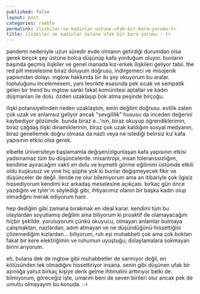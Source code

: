 ```yaml
---
published: false
layout: post
categories: ramble
permalink: iliskiler-ve-kadinlar-ustune-ufak-bir-bora-yorumu-tr
title: ilişkiler ve kadınlar üstüne ufak bir bora yorumu - tr
---
```

pandemi nedeniyle uzun süredir evde olmanın getirdiği durumdan olsa gerek birçok şey üstüne bolca düşünüp kafa yorduğum oluyor. bunların başında geçmiş ilişkiler ve genel manada kız-erkek ilişkileri geliyor tabii. the red pill meselesine biraz doluyum doğrusu, indirgemeci ve misojenik yapısından dolayı. mgtow hakkında bir iki şey okuyorum bu aralar. topluluğunu incelemesem, yani teorikte esasında pek sıcak ve sempatik gelen bir trend bu mgtow sanki fakat komünitesi aptallar ve kadın düşmanları ile dolu. özden uzaklaşıp bok atma peşinde birçoğu.

i̇lişki potansiyelinden neden uzaklaştım, emin değilim doğrusu. evlilik zaten çok uzak ve anlamsız geliyor ancak "sevgililik" hususu da inceden değerini kaybediyor gözümde. bunda biraz e...'nin, biraz okuyup öğrendiklerimin, biraz çağdaş ilişki dinamiklerinin, biraz çok uzak kaldığım sosyal medyanın, biraz genellemek doğru olmasa da nazlı veya ne istediği belirsiz kız kafa yapısının etkisi olsa gerek. 

elbette üniversiteye başlamamla değişen/olgunlaşan kafa yapısının etkisi yadsınamaz tüm bu düşüncelerde. misantropi, insan toleranssızlığım, kendime ayıracağım vakti en dolu ve kıymetli görme eğilimim üstümde etkili oldu kuşkusuz ve yine hiç şüphe yok ki bunlar değişmeyecek fikir ve düşünceler de değil. i̇leride ne olur bilemiyorum ama an itibariyle çok ilgisiz hissediyorum kendimi kız arkadaş meselesine açıkçası. birkaç gün önce yazdığım ve tyler'ın söylediği gibi, ihtiyacımız olanın bir başka kadın olup olmadığını merak ediyorum hani. 

hep dediğim gibi zamana bırakmak en ideal karar. kendimi tüm bu olaylardan soyutlamış değilim ama biliyorum ki proaktif de olamayacağım hiçbir şekilde. yoruluyorum çünkü okuyucu, olmayan anlamlar bulmaya çalışmaktan, nazlardan, adım atmayan ve ne düşündüğünü-hissettiğini çözemediğim kızlardan... biliyorum, ruh eşi muhabbeti çok ama çok boktan fakat bir kere elektriğimin ve ruhumun uyuştuğu; dolaylamalara sokmayan birini arıyorum.

eh, bulana dek de mgtow gibi muhabbetler de sarmıyor değil, en kötüsünden tek olmadığını hissettiriyor insana. senin gibi düşünen ufak bir azınlığa yahut birkaç kişiye denk gelme ihtimalini arttırıyor belki de. bilmiyorum, göreceğiz işte, umarım beni de seven birileri olur ancak pek de umutlu olmayayım bu konuda. :-i